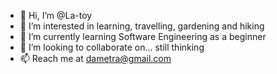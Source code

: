 - 👋 Hi, I’m @La-toy
- 👀 I’m interested in learning, travelling, gardening and hiking
- 🌱 I’m currently learning Software Engineering as a beginner
- 💞️ I’m looking to collaborate on... still thinking
- 📫 Reach me at dametra@gmail.com

<!---
La-toy/La-toy is a ✨ special ✨ repository because its `README.md` (this file) appears on your GitHub profile.
You can click the Preview link to take a look at your changes.
--->

